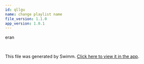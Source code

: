 ```yaml
---
id: qllgu
name: change playlist name
file_version: 1.1.0
app_version: 1.0.1
---
```


<!-- Intro - Do not remove this comment -->
eran

<br/>

This file was generated by Swimm. [Click here to view it in the app](http://localhost:5000/repos/Z2l0aHViJTNBJTNBdDElM0ElM0FlcmFuLXN3aW1t/playlists/qllgu).
